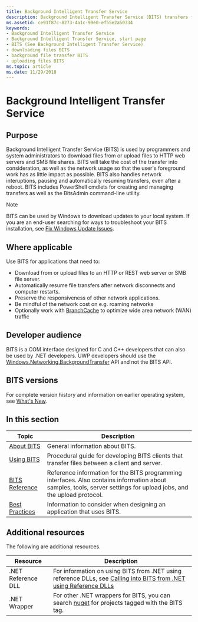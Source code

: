 ```yaml
---
title: Background Intelligent Transfer Service
description: Background Intelligent Transfer Service (BITS) transfers files (downloads or uploads) between a client and server and provides progress information related to the transfers.
ms.assetid: ce91f87c-8273-4a1c-99e0-ef55e2a50334
keywords:
- Background Intelligent Transfer Service
- Background Intelligent Transfer Service, start page
- BITS (See Background Intelligent Transfer Service)
- downloading files BITS
- background file transfer BITS
- uploading files BITS
ms.topic: article
ms.date: 11/29/2018
---
```


# Background Intelligent Transfer Service

## Purpose

Background Intelligent Transfer Service (BITS) is used by programmers and system administrators to download files from or upload files to HTTP web servers and SMB file shares. BITS will take the cost of the transfer into consideration, as well as the network usage so that the user's foreground work has as little impact as possible. BITS also handles network interuptions, pausing and automatically resuming transfers, even after a reboot. BITS includes PowerShell cmdlets for creating and managing transfers as well as the BitsAdmin command-line utility.

> [!Note]  
> BITS can be used by Windows to download updates to your local system. If you are an end-user searching for ways to troubleshoot your BITS installation, see [Fix Windows Update Issues](https://support.microsoft.com/help/10164/fix-windows-update-errors). 
 

## Where applicable

Use BITS for applications that need to:

-   Download from or upload files to an HTTP or REST web server or SMB file server.
-   Automatically resume file transfers after network disconnects and computer restarts.
-   Preserve the responsiveness of other network applications.
-   Be mindful of the network cost on e.g. roaming networks
-   Optionally work with [BranchCache](/windows-server/networking/branchcache/branchcache) to optimize wide area network (WAN) traffic

## Developer audience

BITS is a COM interface designed for C and C++ developers that can also be used by .NET developers. UWP developers should use the [Windows.Networking.BackgroundTransfer](/uwp/api/Windows.Networking.BackgroundTransfer) API and not the BITS API.

## BITS versions

For complete version history and information on earlier operating system, see [What's New](what-s-new.md).


## In this section



| Topic                                                           | Description                                                                                                                                                                     |
|-----------------------------------------------------------------|---------------------------------------------------------------------------------------------------------------------------------------------------------------------------------|
| [About BITS](about-bits.md)<br/>                         | General information about BITS.<br/>                                                                                                                                      |
| [Using BITS](using-bits.md)<br/>                         | Procedural guide for developing BITS clients that transfer files between a client and server.<br/>                                                                        |
| [BITS Reference](bits-reference.md)<br/>                 | Reference information for the BITS programming interfaces. Also contains information about samples, tools, server settings for upload jobs, and the upload protocol.<br/> |
| [Best Practices](best-practices-when-using-bits.md)<br/> | Information to consider when designing an application that uses BITS.<br/>                                                                                                |



 

## Additional resources

The following are additional resources.


|    Resource         |    Description                                                                                                                                     |
|-------------|-------------------------------------------------------------------------------------------------------------------------------------------------|
| .NET Reference DLL   | For information on using BITS from .NET using reference DLLs, see [Calling into BITS from .NET using Reference DLLs](/windows/desktop/Bits/bits-dot-net)      |
| .NET Wrapper   | For other .NET wrappers for BITS, you can search [nuget](https://www.nuget.org/packages?q=Tags%3A%22BITS%22) for projects tagged with the BITS tag.        |



 

 

